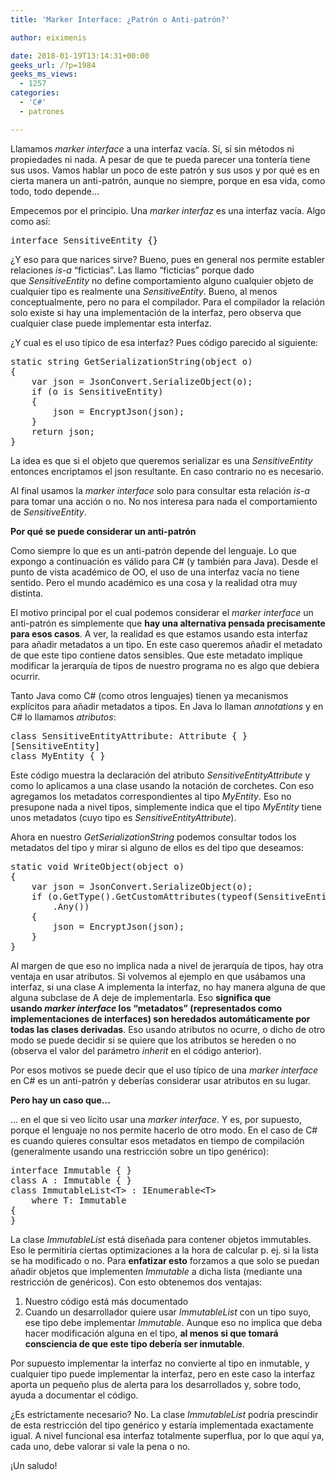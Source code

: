 ```yaml
---
title: 'Marker Interface: ¿Patrón o Anti-patrón?'

author: eiximenis

date: 2018-01-19T13:14:31+00:00
geeks_url: /?p=1984
geeks_ms_views:
  - 1257
categories:
  - 'C#'
  - patrones

---
```

Llamamos _marker interface_ a una interfaz vacía. Sí, sí sin métodos ni propiedades ni nada. A pesar de que te pueda parecer una tontería tiene sus usos. Vamos hablar un poco de este patrón y sus usos y por qué es en cierta manera un anti-patrón, aunque no siempre, porque en esa vida, como todo, todo depende...
  
<!--more-->


  
Empecemos por el principio. Una _marker interfaz_ es una interfaz vacía. Algo como así:

<pre class="EnlighterJSRAW" data-enlighter-language="csharp">interface SensitiveEntity {}</pre>

¿Y eso para que narices sirve? Bueno, pues en general nos permite establer relaciones _is-a_ &#8220;ficticias&#8221;. Las llamo &#8220;ficticias&#8221; porque dado que _SensitiveEntity_ no define comportamiento alguno cualquier objeto de cualquier tipo es realmente una _SensitiveEntity_. Bueno, al menos conceptualmente, pero no para el compilador. Para el compilador la relación solo existe si hay una implementación de la interfaz, pero observa que cualquier clase puede implementar esta interfaz.
  
¿Y cual es el uso típico de esa interfaz? Pues código parecido al siguiente:

<pre class="EnlighterJSRAW" data-enlighter-language="csharp">static string GetSerializationString(object o)
{
    var json = JsonConvert.SerializeObject(o);
    if (o is SensitiveEntity)
    {
        json = EncryptJson(json);
    }
    return json;
}</pre>

La idea es que si el objeto que queremos serializar es una _SensitiveEntity_ entonces encriptamos el json resultante. En caso contrario no es necesario.
  
Al final usamos la _marker interface_ solo para consultar esta relación _is-a_ para tomar una acción o no. No nos interesa para nada el comportamiento de _SensitiveEntity_.
  
**Por qué se puede considerar un anti-patrón**
  
Como siempre lo que es un anti-patrón depende del lenguaje. Lo que expongo a continuación es válido para C# (y también para Java). Desde el punto de vista académico de OO, el uso de una interfaz vacía no tiene sentido. Pero el mundo académico es una cosa y la realidad otra muy distinta.
  
El motivo principal por el cual podemos considerar el _marker interface_ un anti-patrón es simplemente que **hay una alternativa pensada precisamente para esos casos**. A ver, la realidad es que estamos usando esta interfaz para añadir metadatos a un tipo. En este caso queremos añadir el metadato de que este tipo contiene datos sensibles. Que este metadato implique modificar la jerarquía de tipos de nuestro programa no es algo que debiera ocurrir.
  
Tanto Java como C# (como otros lenguajes) tienen ya mecanismos explícitos para añadir metadatos a tipos. En Java lo llaman _annotations_ y en C# lo llamamos _atributos_:

<pre class="EnlighterJSRAW" data-enlighter-language="csharp">class SensitiveEntityAttribute: Attribute { }
[SensitiveEntity]
class MyEntity { }</pre>

Este código muestra la declaración del atributo _SensitiveEntityAttribute_ y como lo aplicamos a una clase usando la notación de corchetes. Con eso agregamos los metadatos correspondientes al tipo _MyEntity_. Eso no presupone nada a nivel tipos, simplemente indica que el tipo _MyEntity_ tiene unos metadatos (cuyo tipo es _SensitiveEntityAttribute_).
  
Ahora en nuestro _GetSerializationString_ podemos consultar todos los metadatos del tipo y mirar si alguno de ellos es del tipo que deseamos:

<pre class="EnlighterJSRAW" data-enlighter-language="csharp">static void WriteObject(object o)
{
    var json = JsonConvert.SerializeObject(o);
    if (o.GetType().GetCustomAttributes(typeof(SensitiveEntityAttribute), inherit: false)
        .Any())
    {
        json = EncryptJson(json);
    }
}</pre>

Al margen de que eso no implica nada a nivel de jerarquía de tipos, hay otra ventaja en usar atributos. Si volvemos al ejemplo en que usábamos una interfaz, si una clase A implementa la interfaz, no hay manera alguna de que alguna subclase de A deje de implementarla. Eso **significa que usando _marker interface_ los &#8220;metadatos&#8221; (representados como implementaciones de interfaces) son heredados automáticamente por todas las clases derivadas**. Eso usando atributos no ocurre, o dicho de otro modo se puede decidir si se quiere que los atributos se hereden o no (observa el valor del parámetro _inherit_ en el código anterior).
  
Por esos motivos se puede decir que el uso típico de una _marker interface_ en C# es un anti-patrón y deberías considerar usar atributos en su lugar.
  
**Pero hay un caso que...**
  
... en el que si veo lícito usar una _marker interface_. Y es, por supuesto, porque el lenguaje no nos permite hacerlo de otro modo. En el caso de C# es cuando quieres consultar esos metadatos en tiempo de compilación (generalmente usando una restricción sobre un tipo genérico):

<pre class="EnlighterJSRAW" data-enlighter-language="csharp">interface Immutable { }
class A : Immutable { }
class ImmutableList&lt;T&gt; : IEnumerable&lt;T&gt;
    where T: Immutable
{
}</pre>

La clase _ImmutableList_ está diseñada para contener objetos immutables. Eso le permitiría ciertas optimizaciones a la hora de calcular p. ej. si la lista se ha modificado o no. Para **enfatizar esto** forzamos a que solo se puedan añadir objetos que implementen _Immutable_ a dicha lista (mediante una restricción de genéricos). Con esto obtenemos dos ventajas:

  1. Nuestro código está más documentado
  2. Cuando un desarrollador quiere usar _ImmutableList_ con un tipo suyo, ese tipo debe implementar _Immutable_. Aunque eso no implica que deba hacer modificación alguna en el tipo, **al menos si que tomará consciencia de que este tipo debería ser inmutable**.

Por supuesto implementar la interfaz no convierte al tipo en inmutable, y cualquier tipo puede implementar la interfaz, pero en este caso la interfaz aporta un pequeño plus de alerta para los desarrollados y, sobre todo, ayuda a documentar el código.
  
¿Es estrictamente necesario? No. La clase _ImmutableList_ podría prescindir de esta restricción del tipo genérico y estaría implementada exactamente igual. A nivel funcional esa interfaz totalmente superflua, por lo que aquí ya, cada uno, debe valorar si vale la pena o no.
  
¡Un saludo!